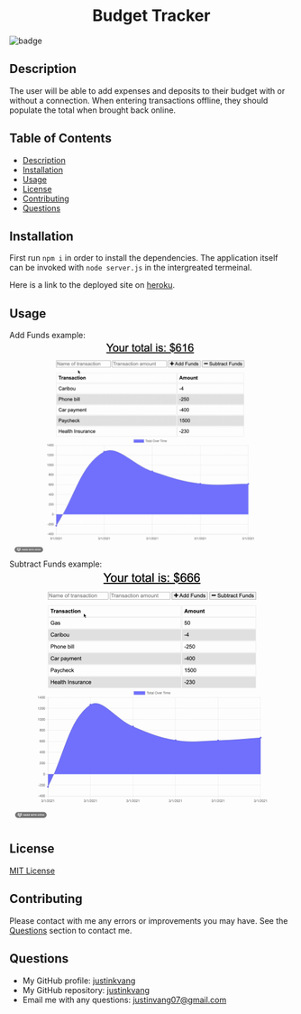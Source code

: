   <h1 align="center">Budget Tracker</h1>
    
  ![badge](https://img.shields.io/badge/license-MIT-blue)<br />

  ## Description
  The user will be able to add expenses and deposits to their budget with or without a connection. When entering transactions offline, they should populate the total when brought back online.

  ## Table of Contents
  - [Description](#description)
  - [Installation](#installation)
  - [Usage](#usage)
  - [License](#license)
  - [Contributing](#contributing)
  - [Questions](#questions)

  ## Installation
  First run `npm i` in order to install the dependencies. The application itself can be invoked with `node server.js` in the intergreated termeinal.

  Here is a link to the deployed site on [heroku](https://floating-tundra-72320.herokuapp.com/).

  ## Usage
  Add Funds example:
  ![add demo](./public/assets/add.gif)
  Subtract Funds example:
  ![substract demo](./public/assets/subtract.gif)

  ## License
  [MIT License](https://choosealicense.com/licenses/mit/)

  ## Contributing
  Please contact with me any errors or improvements you may have. See the [Questions](#questions) section to contact me.

  ## Questions
  - My GitHub profile: [justinkvang](http://github.com/justinkvang)
  - My GitHub repository: [justinkvang](http://github.com/justinkvang?tab=repositories)
  - Email me with any questions: justinvang07@gmail.com


